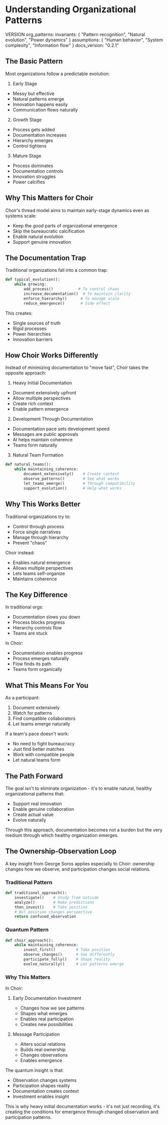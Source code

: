 # Understanding Organizational Patterns

VERSION org_patterns:
invariants: {
"Pattern recognition",
"Natural evolution",
"Power dynamics"
}
assumptions: {
"Human behavior",
"System complexity",
"Information flow"
}
docs_version: "0.2.1"

## The Basic Pattern

Most organizations follow a predictable evolution:

1. Early Stage
- Messy but effective
- Natural patterns emerge
- Innovation happens easily
- Communication flows naturally

2. Growth Stage
- Process gets added
- Documentation increases
- Hierarchy emerges
- Control tightens

3. Mature Stage
- Process dominates
- Documentation controls
- Innovation struggles
- Power calcifies

## Why This Matters for Choir

Choir's thread model aims to maintain early-stage dynamics even as systems scale:
- Keep the good parts of organizational emergence
- Skip the bureaucratic calcification
- Enable natural evolution
- Support genuine innovation

## The Documentation Trap

Traditional organizations fall into a common trap:

```python
def typical_evolution():
    while growing:
        add_process()           # To control chaos
        increase_documentation()  # To maintain clarity
        enforce_hierarchy()      # To manage scale
        reduce_emergence()       # Side effect
```

This creates:
- Single sources of truth
- Rigid processes
- Power hierarchies
- Innovation barriers

## How Choir Works Differently

Instead of minimizing documentation to "move fast", Choir takes the opposite approach:

1. Heavy Initial Documentation
- Document extensively upfront
- Allow multiple perspectives
- Create rich context
- Enable pattern emergence

2. Development Through Documentation
- Documentation pace sets development speed
- Messages are public approvals
- AI helps maintain coherence
- Teams form naturally

3. Natural Team Formation
```python
def natural_teams():
    while maintaining_coherence:
        document_extensively()    # Create context
        observe_patterns()        # See what works
        let_teams_emerge()        # Through compatibility
        support_evolution()       # Help what works
```

## Why This Works Better

Traditional organizations try to:
- Control through process
- Force single narratives
- Manage through hierarchy
- Prevent "chaos"

Choir instead:
- Enables natural emergence
- Allows multiple perspectives
- Lets teams self-organize
- Maintains coherence

## The Key Difference

In traditional orgs:
- Documentation slows you down
- Process blocks progress
- Hierarchy controls flow
- Teams are stuck

In Choir:
- Documentation enables progress
- Process emerges naturally
- Flow finds its path
- Teams form organically

## What This Means For You

As a participant:
1. Document extensively
2. Watch for patterns
3. Find compatible collaborators
4. Let teams emerge naturally

If a team's pace doesn't work:
- No need to fight bureaucracy
- Just find better matches
- Work with compatible people
- Let natural teams form

## The Path Forward

The goal isn't to eliminate organization - it's to enable natural, healthy organizational patterns that:
- Support real innovation
- Enable genuine collaboration
- Create actual value
- Evolve naturally

Through this approach, documentation becomes not a burden but the very medium through which healthy organization emerges.

## The Ownership-Observation Loop

A key insight from George Soros applies especially to Choir: ownership changes how we observe, and participation changes social relations.

### Traditional Pattern
```python
def traditional_approach():
    investigate()    # Study from outside
    analyze()        # Make predictions
    then_invest()    # Take position
    # But position changes perspective
    return confused_observation
```

### Quantum Pattern
```python
def choir_approach():
    while maintaining_coherence:
        invest_first()         # Take position
        observe_changes()      # See differently
        participate_fully()    # Shape reality
        evolve_naturally()     # Let patterns emerge
```

### Why This Matters

In Choir:
1. Early Documentation Investment
   - Changes how we see patterns
   - Shapes what emerges
   - Enables real participation
   - Creates new possibilities

2. Message Participation
   - Alters social relations
   - Builds real ownership
   - Changes observations
   - Enables emergence

The quantum insight is that:
- Observation changes systems
- Participation shapes reality
- Documentation creates context
- Investment enables insight

This is why heavy initial documentation works - it's not just recording, it's creating the conditions for emergence through changed observation and participation patterns.
